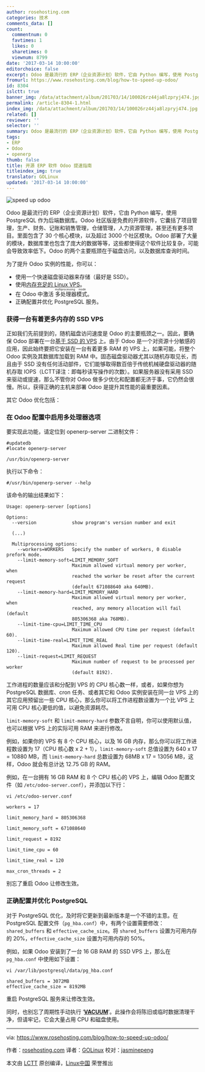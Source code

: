 ```yaml
---
author: rosehosting.com
categories: 技术
comments_data: []
count:
  commentnum: 0
  favtimes: 1
  likes: 0
  sharetimes: 0
  viewnum: 8799
date: '2017-03-14 10:00:00'
editorchoice: false
excerpt: Odoo 是最流行的 ERP（企业资源计划）软件，它由 Python 编写，使用 PostgreSQL 作为后端数据库。Odoo 社区版是免费的开源软件
fromurl: https://www.rosehosting.com/blog/how-to-speed-up-odoo/
id: 8304
islctt: true
banner_img: /data/attachment/album/201703/14/100026rz44ja8lzpryj474.jpg
permalink: /article-8304-1.html
index_img: /data/attachment/album/201703/14/100026rz44ja8lzpryj474.jpg.thumb.jpg
related: []
reviewer: ''
selector: ''
summary: Odoo 是最流行的 ERP（企业资源计划）软件，它由 Python 编写，使用 PostgreSQL 作为后端数据库。Odoo 社区版是免费的开源软件
tags:
- ERP
- Odoo
- openerp
thumb: false
title: 开源 ERP 软件 Odoo 提速指南
titleindex_img: true
translator: GOLinux
updated: '2017-03-14 10:00:00'
---
```


![speed up odoo](/data/attachment/album/201703/14/100026rz44ja8lzpryj474.jpg)


Odoo 是最流行的 ERP（企业资源计划）软件，它由 Python 编写，使用 PostgreSQL 作为后端数据库。Odoo 社区版是免费的开源软件，它囊括了项目管理，生产、财务、记账和销售管理，仓储管理，人力资源管理，甚至还有更多项目。里面包含了 30 个核心模块，以及超过 3000 个社区模块。Odoo 部署了大量的模块，数据库里也包含了庞大的数据等等，这些都使得这个软件比较复杂，可能会导致效率低下。Odoo 的两个主要瓶颈在于磁盘访问，以及数据库查询时间。


为了提升 Odoo 实例的性能，你可以：


* 使用一个快速磁盘驱动器来存储（最好是 SSD）。
* 使用[内存充足的 Linux VPS](https://www.rosehosting.com/linux-vps-hosting.html)。
* 在 Odoo 中激活<ruby> 多处理器模式 <rt>  multiprocessing mode </rt></ruby>。
* 正确配置并优化 PostgreSQL 服务。


### 获得一台有着更多内存的 SSD VPS


正如我们先前提到的，随机磁盘访问速度是 Odoo 的主要瓶颈之一。因此，要确保 Odoo 部署在一台[基于 SSD 的 VPS](https://www.rosehosting.com/linux-vps-hosting.html) 上。由于 Odoo 是一个对资源十分敏感的应用，因此始终要把它安装在一台有着更多 RAM 的 VPS 上，如果可能，将整个 Odoo 实例及其数据库加载到 RAM 中。固态磁盘驱动器尤其以随机存取见长，而且由于 SSD 没有任何活动部件，它们能够取得数百倍于传统机械硬盘驱动器的随机存取 IOPS（LCTT译注：即每秒读写操作的次数）。如果服务器没有采用 SSD 来驱动或提速，那么不管你对 Odoo 做多少优化和配置都无济于事，它仍然会很慢。所以，获得正确的主机来部署 Odoo 是提升其性能的最重要因素。


其它 Odoo 优化包括：


### 在 Odoo 配置中启用多处理器选项


要实现此功能，请定位到 openerp-server 二进制文件：



```
#updatedb
#locate openerp-server

/usr/bin/openerp-server

```

执行以下命令：



```
#/usr/bin/openerp-server --help

```

该命令的输出结果如下：



```
Usage: openerp-server [options]

Options:
  --version             show program's version number and exit

  (...)

  Multiprocessing options:
    --workers=WORKERS   Specify the number of workers, 0 disable prefork mode.
    --limit-memory-soft=LIMIT_MEMORY_SOFT
                        Maximum allowed virtual memory per worker, when
                        reached the worker be reset after the current request
                        (default 671088640 aka 640MB).
    --limit-memory-hard=LIMIT_MEMORY_HARD
                        Maximum allowed virtual memory per worker, when
                        reached, any memory allocation will fail (default
                        805306368 aka 768MB).
    --limit-time-cpu=LIMIT_TIME_CPU
                        Maximum allowed CPU time per request (default 60).
    --limit-time-real=LIMIT_TIME_REAL
                        Maximum allowed Real time per request (default 120).
    --limit-request=LIMIT_REQUEST
                        Maximum number of request to be processed per worker
                        (default 8192).

```

工作进程的数量应该和分配到 VPS 的 CPU 核心数一样，或者，如果你想为 PostgreSQL 数据库、cron 任务、或者其它和 Odoo 实例安装在同一台 VPS 上的其它应用预留出一些 CPU 核心，那么你可以将工作进程数设置为一个比 VPS 上可用 CPU 核心更低的值，以避免资源耗尽。


`limit-memory-soft` 和 `limit-memory-hard` 参数不言自明，你可以使用默认值，也可以根据 VPS 上的实际可用 RAM 来进行修改。


例如，如果你的 VPS 有 8 个 CPU 核心，以及 16 GB 内存，那么你可以将工作进程数设置为 17（CPU 核心数 x 2 + 1），`limit-memory-soft` 总值设置为 640 x 17 = 10880 MB，而 `limit-memory-hard` 总数设置为 68MB x 17 = 13056 MB，这样，Odoo 就会有总计达 12.75 GB 的 RAM。


例如，在一台拥有 16 GB RAM 和 8 个 CPU 核心的 VPS 上，编辑 Odoo 配置文件（如 `/etc/odoo-server.conf`），并添加以下行：



```
vi /etc/odoo-server.conf

```


```
workers = 17

limit_memory_hard = 805306368

limit_memory_soft = 671088640

limit_request = 8192

limit_time_cpu = 60

limit_time_real = 120

max_cron_threads = 2

```

别忘了重启 Odoo 让修改生效。


### 正确配置并优化 PostgreSQL


对于 PostgreSQL 优化，及时将它更新到最新版本是一个不错的主意。在 PostgreSQL 配置文件（`pg_hba.conf`）中，有两个设置需要修改：`shared_buffers` 和 `effective_cache_size`。将 `shared_buffers` 设置为可用内存的 20%，`effective_cache_size` 设置为可用内存的 50%。


例如，如果 Odoo 安装到了一台 16 GB RAM 的 SSD VPS 上，那么在 `pg_hba.conf` 中使用如下设置：



```
vi /var/lib/postgresql/data/pg_hba.conf
```


```
shared_buffers = 3072MB
effective_cache_size = 8192MB

```

重启 PostgreSQL 服务来让修改生效。


同时，也别忘了周期性手动执行 ‘**[VACUUM](https://wiki.postgresql.org/wiki/Introduction_to_VACUUM,_ANALYZE,_EXPLAIN,_and_COUNT)**’。此操作会将陈旧或临时数据清理干净，但请牢记，它会大量占用 CPU 和磁盘使用。




---


via: <https://www.rosehosting.com/blog/how-to-speed-up-odoo/>


作者：[rosehosting.com](https://www.rosehosting.com/) 译者：[GOLinux](https://github.com/GOLinux) 校对：[jasminepeng](https://github.com/jasminepeng)


本文由 [LCTT](https://github.com/LCTT/TranslateProject) 原创编译，[Linux中国](https://linux.cn/) 荣誉推出